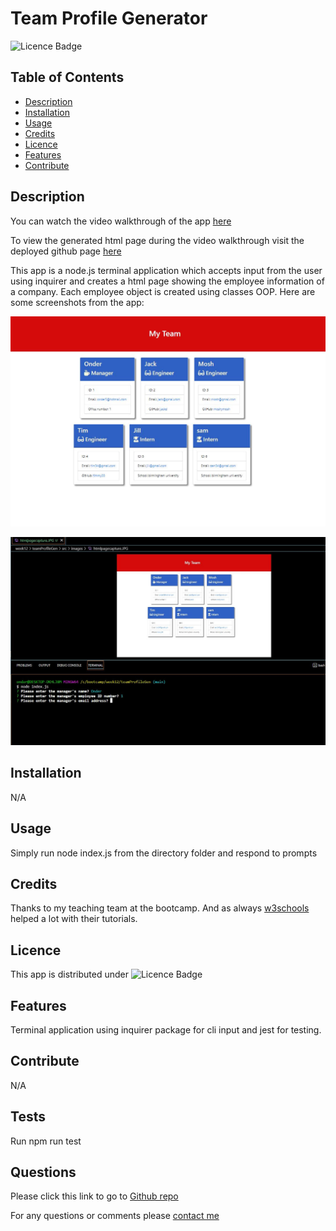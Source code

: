 # Team Profile Generator 

![Licence Badge](https://img.shields.io/badge/MIT-Licence-green)

## Table of Contents
* [Description](#Description)
* [Installation](#Installation)
* [Usage](#Usage)
* [Credits](#Credits)
* [Licence](#Licence)
* [Features](#Features)
* [Contribute](#Contribute)

## Description
You can watch the video walkthrough of the app [here](https://drive.google.com/file/d/1iIgUXlPNRb396lLM6GAZbEX9jhgHlJcg/view?usp=share_link)

To view the generated html page during the video walkthrough visit the deployed github page [here](https://onderguler35.github.io/teamProfileGen/)

This app is a node.js terminal application which accepts input from the user using inquirer and creates a html page showing the employee information of a company. Each employee object is created using classes OOP.
Here are some screenshots from the app:

![Html View](src/images/htmlpagecapture.JPG)

![Terminal View](src/images/terminalview.JPG)

## Installation
N/A

## Usage
Simply run node index.js from the directory folder and respond to prompts

## Credits
Thanks to my teaching team at the bootcamp. And as always [w3schools](https://www.w3schools.com) helped a lot with their tutorials.

## Licence
This app is distributed under ![Licence Badge](https://img.shields.io/badge/MIT-Licence-green)

## Features
Terminal application using inquirer package for cli input and jest for testing.

## Contribute
N/A

## Tests
Run npm run test 

## Questions
Please click this link to go to [Github repo](https://github.com/onderguler35/teamProfileGen)


For any questions or comments please [contact me](mailto:onder5@hotmail.com)